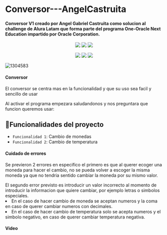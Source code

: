 # Conversor---AngelCastruita
<h4>Conversor V1 creado por Angel Gabriel Castruita como solucion al challenge de Alura Latam que forma parte del programa One-Oracle Next Education impartido por Oracle Corporation.</h4>
<p align="center">
   <img src="https://img.shields.io/badge/VERSI%C3%93N-V1.0-rgb(15%2C128%2C193)">
   <img src="https://img.shields.io/badge/Alura_ONE-Challenge%232-orange">
   <img src="https://img.shields.io/badge/ESTADO-FINALIZADO-brightgreen">  
</p>

<p align="center">
   <img src="https://img.shields.io/badge/Oracle-F80000?style=for-the-badge&logo=oracle&logoColor=white">
   <img src="https://img.shields.io/badge/Eclipse%20IDE-2C2255.svg?style=for-the-badge&logo=Eclipse-IDE&logoColor=white">
   <img src="https://img.shields.io/badge/java-%23ED8B00.svg?style=for-the-badge&logo=openjdk&logoColor=white">
</p>
  
![1304583](https://github.com/AngelCastruita/Conversor---AngelCastruita/assets/141462989/15d1eab4-02c3-4b3b-b125-0ac6d519d320)

<h4>Conversor</h4>
<p>El conversor se centra mas en la funcionalidad y que su uso sea facil y sencillo de usar</p>
<p>Al activar el programa empezara saludandonos y nos preguntara que funcion queremos usar: </p>

## :hammer:Funcionalidades del proyecto

- `Funcionalidad 1`: Cambio de monedas 
- `Funcionalidad 2`: Cambio de temperatura 

<h4> Cuidado de errores </h4>
<p>Se previeron 2 errores en especifico el primero es que al querer ecoger una moneda para hacer el cambio, no se pueda volver a escoger la misma moneda
ya que no tendria sentido cambiar la moneda por su mismo valor.</p>
El segundo error previsto es introducir un valor incorrecto al momento de introducir la informacion que quiere cambiar, por ejemplo letras
o simbolos especiales. 
<li>En el caso de hacer cambio de moneda se aceptan numeros y la coma en caso de querer cambiar numeros con decimales.</li>
<li>En el caso de hacer cambio de temperatura solo se acepta numeros y el simbolo negativo, en caso de querer cambiar temperatura negativa.</li>


<h4> Video </h4>




